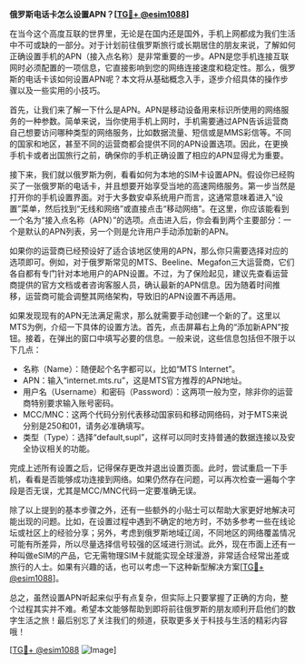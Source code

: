 **俄罗斯电话卡怎么设置APN？[[TG💪+ @esim1088](https://t.me/s/esim1088)]**

在当今这个高度互联的世界里，无论是在国内还是国外，手机上网都成为我们生活中不可或缺的一部分。对于计划前往俄罗斯旅行或长期居住的朋友来说，了解如何正确设置手机的APN（接入点名称）是非常重要的一步。APN是您手机连接互联网时必须配置的一项信息，它直接影响到您的网络连接速度和稳定性。那么，俄罗斯的电话卡该如何设置APN呢？本文将从基础概念入手，逐步介绍具体的操作步骤以及一些实用的小技巧。

首先，让我们来了解一下什么是APN。APN是移动设备用来标识所使用的网络服务的一种参数。简单来说，当你使用手机上网时，手机需要通过APN告诉运营商自己想要访问哪种类型的网络服务，比如数据流量、短信或是MMS彩信等。不同的国家和地区，甚至不同的运营商都会提供不同的APN设置选项。因此，在更换手机卡或者出国旅行之前，确保你的手机正确设置了相应的APN显得尤为重要。

接下来，我们就以俄罗斯为例，看看如何为本地的SIM卡设置APN。假设你已经购买了一张俄罗斯的电话卡，并且想要开始享受当地的高速网络服务。第一步当然是打开你的手机设置界面。对于大多数安卓系统用户而言，这通常意味着进入“设置”菜单，然后找到“无线和网络”或直接点击“移动网络”。在这里，你应该能看到一个名为“接入点名称（APN）”的选项。点击进入后，你会看到两个主要部分：一个是默认的APN列表，另一个则是允许用户手动添加新的APN。

如果你的运营商已经预设好了适合该地区使用的APN，那么你只需要选择对应的选项即可。例如，对于俄罗斯常见的MTS、Beeline、Megafon三大运营商，它们各自都有专门针对本地用户的APN设置。不过，为了保险起见，建议先查看运营商提供的官方文档或者咨询客服人员，确认最新的APN信息。因为随着时间推移，运营商可能会调整其网络架构，导致旧的APN设置不再适用。

如果发现现有的APN无法满足需求，那么就需要手动创建一个新的了。这里以MTS为例，介绍一下具体的设置方法。首先，点击屏幕右上角的“添加新APN”按钮。接着，在弹出的窗口中填写必要的信息。一般来说，这些信息包括但不限于以下几点：

- 名称（Name）：随便起个名字都可以，比如“MTS Internet”。
- APN：输入“internet.mts.ru”，这是MTS官方推荐的APN地址。
- 用户名（Username）和密码（Password）：这两项一般为空，除非你的运营商特别要求输入账号密码。
- MCC/MNC：这两个代码分别代表移动国家码和移动网络码，对于MTS来说分别是250和01，请务必准确填写。
- 类型（Type）：选择“default,supl”，这样可以同时支持普通的数据连接以及安全协议相关的功能。

完成上述所有设置之后，记得保存更改并退出设置页面。此时，尝试重启一下手机，看看是否能够成功连接到网络。如果仍然存在问题，可以再次检查一遍每个字段是否无误，尤其是MCC/MNC代码一定要准确无误。

除了以上提到的基本步骤之外，还有一些额外的小贴士可以帮助大家更好地解决可能出现的问题。比如，在设置过程中遇到不确定的地方时，不妨多参考一些在线论坛或社区上的经验分享；另外，考虑到俄罗斯地域辽阔，不同地区的网络覆盖情况可能有所差异，所以尽量选择信号较强的区域进行测试。此外，现在市面上还有一种叫做eSIM的产品，它无需物理SIM卡就能实现全球漫游，非常适合经常出差或旅行的人士。如果有兴趣的话，也可以考虑一下这种新型解决方案[[TG💪+ @esim1088](https://t.me/s/esim1088)]。

总之，虽然设置APN听起来似乎有点复杂，但实际上只要掌握了正确的方向，整个过程其实并不难。希望本文能够帮助到即将前往俄罗斯的朋友顺利开启他们的数字生活之旅！最后别忘了关注我们的频道，获取更多关于科技与生活的精彩内容哦！

[[TG💪+ @esim1088](https://t.me/s/esim1088) ![Image](https://i.postimg.cc/4NQfJmqS/Snipaste-2025-05-13-00-14-12.png)]